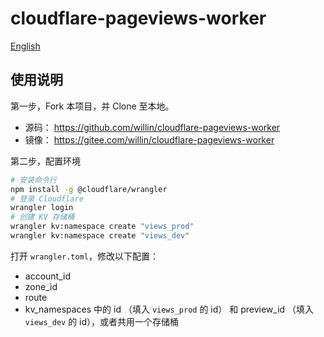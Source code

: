 # cloudflare-pageviews-worker

[English](./README.en.md)

## 使用说明

第一步，Fork 本项目，并 Clone 至本地。

- 源码： https://github.com/willin/cloudflare-pageviews-worker
- 镜像： https://gitee.com/willin/cloudflare-pageviews-worker

第二步，配置环境

```bash
# 安装命令行
npm install -g @cloudflare/wrangler
# 登录 Cloudflare
wrangler login
# 创建 KV 存储桶
wrangler kv:namespace create "views_prod"
wrangler kv:namespace create "views_dev"
```

打开 `wrangler.toml`，修改以下配置：

- account_id
- zone_id
- route
- kv_namespaces 中的 id （填入 `views_prod` 的 id） 和 preview_id （填入 `views_dev` 的 id），或者共用一个存储桶
